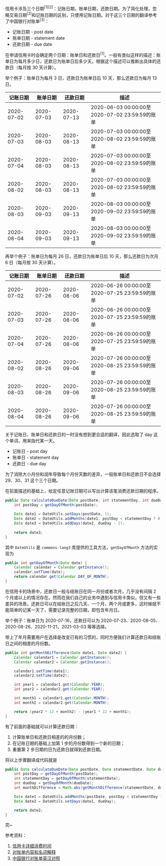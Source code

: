 信用卡涉及三个日期<sup>[1][2]</sup>：记账日期，账单日期，还款日期。为了简化处理，忽略交易日期<sup>[2]</sup>和记账日期的区别，只使用记账日期。对于这三个日期的翻译参考了中国银行对账单<sup>[3]</sup>：

* 记账日期 - post date
* 账单日期 - statement date
* 还款日期 - due date

在申请信用卡时会确定两个日期：账单日和还款日<sup>[1]</sup>。一般有类似这样的描述：账单日为每月多少日，还款日为账单日后多少天。根据这个描述可以推断出具体的还款日（每月按 30 天计算）。

举个例子：账单日为每月 3 日，还款日为账单日后 10 天，那么还款日为每月 13 日。

记账日期 | 账单日期 | 还款日期 | 描述
---|---|---|---
2020-07-02 | 2020-07-03 | 2020-07-13 | 2020-06-03 00:00:00至2020-07-02 23:59:59的账单
2020-07-03 | 2020-08-03 | 2020-08-13 | 2020-07-03 00:00:00至2020-08-02 23:59:59的账单
2020-07-04 | 2020-08-03 | 2020-08-13 | 2020-07-03 00:00:00至2020-08-02 23:59:59的账单
2020-08-02 | 2020-08-03 | 2020-08-13 | 2020-07-03 00:00:00至2020-08-02 23:59:59的账单
2020-08-03 | 2020-09-03 | 2020-09-13 | 2020-08-03 00:00:00至2020-09-02 23:59:59的账单
2020-08-04 | 2020-09-03 | 2020-09-13 | 2020-08-03 00:00:00至2020-09-02 23:59:59的账单

再举个例子：账单日为每月 26 日，还款日为账单日后 10 天，那么还款日为次月 6 日（每月按 30 天计算）。

记账日期 | 账单日期 | 还款日期 | 描述
---|---|---|---
2020-07-02 | 2020-07-26 | 2020-08-06 | 2020-06-26 00:00:00至2020-07-25 23:59:59的账单
2020-07-03 | 2020-07-26 | 2020-08-06 | 2020-06-26 00:00:00至2020-07-25 23:59:59的账单
2020-07-04 | 2020-07-26 | 2020-08-06 | 2020-06-26 00:00:00至2020-07-25 23:59:59的账单
2020-08-02 | 2020-08-26 | 2020-09-06 | 2020-07-26 00:00:00至2020-08-25 23:59:59的账单
2020-08-03 | 2020-08-26 | 2020-09-06 | 2020-07-26 00:00:00至2020-08-25 23:59:59的账单
2020-08-04 | 2020-08-26 | 2020-09-06 | 2020-07-26 00:00:00至2020-08-25 23:59:59的账单

关于记账日、账单日和还款日的一时没有想到更合适的翻译，因此选取了 day 这个单词，用来指代某一天。

* 记账日 - post day
* 账单日 - statement day
* 还款日 - due day

为了消除大小月份和润年导致每个月份天数的差异，一般账单日和还款日不会选择 29、30、31 这个三个日期。

在前面描述的基础上，给定任意记账日期可以写出计算该笔消费还款日期的程序。

```java
public Date calculateDueDate(Date postDate, int statementDay, int dueDay) {
    int postDay = getDayOfMonth(postDate);
    
    Date date1 = DateUtils.setDays(postDate, 1);
    Date date2 = DateUtils.addMonths(date1, postDay < statementDay ? 0 : 1);
    Date date3 = DateUtils.addDays(date2, dueDay - 1);
    
    return date3;
}
```

其中 `DateUtils` 是 `commons-lang3` 库提供的工具方法，`getDayOfMonth` 方法的实现为

```java
public int getDayOfMonth(Date date) {
    Calendar calendar = Calendar.getInstance();
    calendar.setTime(date);
    return calendar.get(Calendar.DAY_OF_MONTH);
}
```

在信用卡的场景中，还款日一般与结账日在同一月份或者次月，几乎没有间隔 2 个月或以上的情况存在。然而在我们自己的业务中遇到与信用卡类似，但又有一些差异的场景。还款日可以在结账日之后几天、一个月、两个月或更多，这时候就不能简单的记某一天了，需要记录完整的日期，即包含年月日。

举个例子：账单日为 2020-07-16，还款日可以为 2020-07-23、2020-08-05、2020-08-26、2020-11-21、2021-03-03 等等选择。

带上了年月需要用户在选择是改变已有的习惯的，同时方便我们计算还款日和结账日之间的相差的月份数。

```java
public int getMonthDifference(Date date1, Date date2) {
    Calendar calendar1 = Calendar.getInstance();
    Calendar calendar2 = Calendar.getInstance();

    calendar1.setTime(date1);
    calendar2.setTime(date2);

    int year1 = calendar1.get(Calendar.YEAR);
    int year2 = calendar2.get(Calendar.YEAR);

    int month1 = calendar1.get(Calendar.MONTH);
    int month2 = calendar2.get(Calendar.MONTH);

    return (year2 * 12 + month2) - (year1 * 12 + month1);
}
```

有了前面的基础就可以计算还款日期：

1. 计算账单日和还款日相差的的月份数；
2. 在记账日期的基础上加第 1 步的月份数得到一个新的日期；
3. 重置第 2 步日期的日为还款日就得到还款日期。

将以上步骤翻译成代码就是

```java
public Date calculateDueDate(Date postDate, Date statementDate, Date dueDate) {
    int postDay = getDayOfMonth(postDate);
    int statementDay = getDayOfMonth(statementDate);
    int dueDay = getDayOfMonth(dueDate);
    int monthDifference = Math.abs(getMonthDifference(statementDate, dueDate));

    Date date1 = DateUtils.addMonths(postDate, postDay < statementDay ? monthDifference : monthDifference + 1);
    Date date2 = DateUtils.setDays(date1, dueDay);

    return date2;
}
```

完~

参考资料：

1. [信用卡详细消费时间](http://www.jiduu.com/news/478282.html)
2. [对账单内容和名词解释](https://www.boci.com.hk/GBC/chs/definition.htm)
3. [中国银行对账单英汉对照](https://wenku.baidu.com/view/9a412e03f01dc281e53af0ee.html)